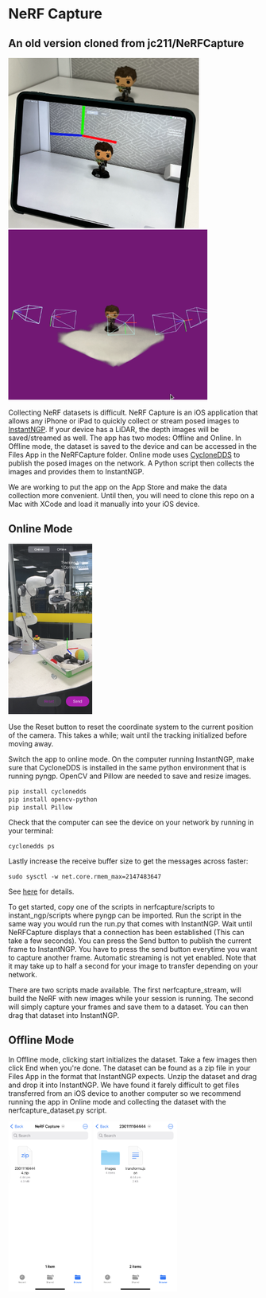 # NeRF Capture
## An old version cloned from jc211/NeRFCapture

<img src="docs/assets_readme/NeRFCaptureReal.png" height="342"/><img src="docs/assets_readme/NeRFCaptureSample.gif" height="342"/>


Collecting NeRF datasets is difficult. NeRF Capture is an iOS application that allows any iPhone or iPad to quickly collect or stream posed images to [InstantNGP](https://github.com/NVlabs/instant-ngp). If your device has a LiDAR, the depth images will be saved/streamed as well. The app has two modes: Offline and Online. In Offline mode, the dataset is saved to the device and can be accessed in the Files App in the NeRFCapture folder. Online mode uses [CycloneDDS](https://github.com/eclipse-cyclonedds/cyclonedds) to publish the posed images on the network. A Python script then collects the images and provides them to InstantNGP.

We are working to put the app on the App Store and make the data collection more convenient. Until then, you will need to clone this repo on a Mac with XCode and load it manually into your iOS device.


## Online Mode

<img src="docs/assets_readme/NeRFCaptureScreenshot.png" height="342"/>

Use the Reset button to reset the coordinate system to the current position of the camera. This takes a while; wait until the tracking initialized before moving away.

Switch the app to online mode. On the computer running InstantNGP, make sure that CycloneDDS is installed in the same python environment that is running pyngp. OpenCV and Pillow are needed to save and resize images.

```
pip install cyclonedds
pip install opencv-python
pip install Pillow
```

Check that the computer can see the device on your network by running in your terminal:

```
cyclonedds ps
```

Lastly increase the receive buffer size to get the messages across faster:
```
sudo sysctl -w net.core.rmem_max=2147483647
```
See [here](https://docs.ros.org/en/rolling/How-To-Guides/DDS-tuning.html#cyclone-dds-tuning) for details.

To get started, copy one of the scripts in nerfcapture/scripts to instant_ngp/scripts where pyngp can be imported. Run the script in the same way you would run the run.py that comes with InstantNGP. Wait until NeRFCapture displays that a connection has been established (This can take a few seconds). You can press the Send button to publish the current frame to InstantNGP. You have to press the send button everytime you want to capture another frame. Automatic streaming is not yet enabled. Note that it may take up to half a second for your image to transfer depending on your network.

There are two scripts made available. The first nerfcapture_stream, will build the NeRF with new images while your session is running. The second will simply capture your frames and save them to a dataset. You can then drag that dataset into InstantNGP.

## Offline Mode

In Offline mode, clicking start initializes the dataset. Take a few images then click End when you're done. The dataset can be found as a zip file in your Files App in the format that InstantNGP expects. Unzip the dataset and drag and drop it into InstantNGP. We have found it farely difficult to get files transferred from an iOS device to another computer so we recommend running the app in Online mode and collecting the dataset with the nerfcapture_dataset.py script.

<img src="docs/assets_readme/NeRFCaptureFile1.png" height="342"/>
<img src="docs/assets_readme/NeRFCaptureFile2.png" height="342"/>




